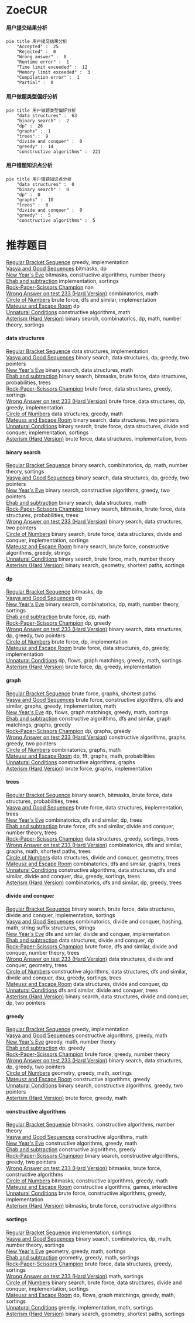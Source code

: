 # ZoeCUR
<!-- tabs:start -->
#### **用户提交结果分析**

```mermaid
pie title 用户提交结果分析
    "Accepted" :  25
    "Rejected" :  0
    "Wrong answer" :  8
    "Runtime error" :  1
    "Time limit exceeded" :  12
    "Memory limit exceeded" :  3
    "Compilation error" :  1
    "Partial" :  0
```
#### **用户做题类型偏好分析**

```mermaid
pie title 用户做题类型偏好分析
    "data structures" :  63
    "binary search" :  2
    "dp" :  26
    "graphs" :  1
    "trees" :  9
    "divide and conquer" :  0
    "greedy" :  14
    "constructive algorithms" :  221
```
#### **用户错题知识点分析**

```mermaid
pie title 用户错题知识点分析
    "data structures" :  0
    "binary search" :  0
    "dp" :  0
    "graphs" :  10
    "trees" :  0
    "divide and conquer" :  0
    "greedy" :  5
    "constructive algorithms" :  5
```
<!-- tabs:end -->
# 推荐题目
[Regular Bracket Sequence](http://codeforces.com/problemset/problem/1132/A)		greedy,
                        implementation		  
[Vasya and Good Sequences](https://codeforces.com/contest/1058/problem/E)		bitmasks,
                        dp		  
[New Year's Eve](http://codeforces.com/problemset/problem/912/B)		bitmasks,
                        constructive algorithms,
                        number theory		  
[Ehab and subtraction](http://codeforces.com/problemset/problem/1088/B)		implementation,
                        sortings		  
[Rock-Paper-Scissors Champion](http://codeforces.com/problemset/problem/1085/F)		nan		  
[Wrong Answer on test 233 (Hard Version)](https://codeforces.com/contest/1261/problem/D2)		combinatorics,
                        math		  
[Circle of Numbers](http://codeforces.com/problemset/problem/263/C)		brute force,
                        dfs and similar,
                        implementation		  
[Mateusz and Escape Room](https://codeforces.com/contest/1229/problem/F)		dp		  
[Unnatural Conditions](http://codeforces.com/problemset/problem/1028/B)		constructive algorithms,
                        math		  
[Asterism (Hard Version)](http://codeforces.com/problemset/problem/1371/E2)		binary search,
                        combinatorics,
                        dp,
                        math,
                        number theory,
                        sortings		  
<!-- tabs:start -->
#### **data structures**
[Regular Bracket Sequence](http://codeforces.com/problemset/problem/1083/D)		data structures,
                        implementation		  
[Vasya and Good Sequences](http://codeforces.com/problemset/problem/1492/C)		binary search,
                        data structures,
                        dp,
                        greedy,
                        two pointers		  
[New Year's Eve](http://codeforces.com/problemset/problem/1490/G)		binary search,
                        data structures,
                        math		  
[Ehab and subtraction](http://codeforces.com/problemset/problem/1479/D)		binary search,
                        bitmasks,
                        brute force,
                        data structures,
                        probabilities,
                        trees		  
[Rock-Paper-Scissors Champion](http://codeforces.com/problemset/problem/1497/A)		brute force,
                        data structures,
                        greedy,
                        sortings		  
[Wrong Answer on test 233 (Hard Version)](http://codeforces.com/problemset/problem/1491/C)		brute force,
                        data structures,
                        dp,
                        greedy,
                        implementation		  
[Circle of Numbers](http://codeforces.com/problemset/problem/1492/B)		data structures,
                        greedy,
                        math		  
[Mateusz and Escape Room](http://codeforces.com/problemset/problem/1436/E)		binary search,
                        data structures,
                        two pointers		  
[Unnatural Conditions](http://codeforces.com/problemset/problem/1461/D)		binary search,
                        brute force,
                        data structures,
                        divide and conquer,
                        implementation,
                        sortings		  
[Asterism (Hard Version)](http://codeforces.com/problemset/problem/1511/C)		brute force,
                        data structures,
                        implementation,
                        trees		  
#### **binary search**
[Regular Bracket Sequence](http://codeforces.com/problemset/problem/1371/E2)		binary search,
                        combinatorics,
                        dp,
                        math,
                        number theory,
                        sortings		  
[Vasya and Good Sequences](http://codeforces.com/problemset/problem/1492/C)		binary search,
                        data structures,
                        dp,
                        greedy,
                        two pointers		  
[New Year's Eve](http://codeforces.com/problemset/problem/1463/D)		binary search,
                        constructive algorithms,
                        greedy,
                        two pointers		  
[Ehab and subtraction](http://codeforces.com/problemset/problem/1490/G)		binary search,
                        data structures,
                        math		  
[Rock-Paper-Scissors Champion](http://codeforces.com/problemset/problem/1479/D)		binary search,
                        bitmasks,
                        brute force,
                        data structures,
                        probabilities,
                        trees		  
[Wrong Answer on test 233 (Hard Version)](http://codeforces.com/problemset/problem/1436/E)		binary search,
                        data structures,
                        two pointers		  
[Circle of Numbers](http://codeforces.com/problemset/problem/1461/D)		binary search,
                        brute force,
                        data structures,
                        divide and conquer,
                        implementation,
                        sortings		  
[Mateusz and Escape Room](http://codeforces.com/problemset/problem/1493/C)		binary search,
                        brute force,
                        constructive algorithms,
                        greedy,
                        strings		  
[Unnatural Conditions](http://codeforces.com/problemset/problem/1487/D)		binary search,
                        brute force,
                        math,
                        number theory		  
[Asterism (Hard Version)](http://codeforces.com/problemset/problem/1486/B)		binary search,
                        geometry,
                        shortest paths,
                        sortings		  
#### **dp**
[Regular Bracket Sequence](https://codeforces.com/contest/1058/problem/E)		bitmasks,
                        dp		  
[Vasya and Good Sequences](https://codeforces.com/contest/1229/problem/F)		dp		  
[New Year's Eve](http://codeforces.com/problemset/problem/1371/E2)		binary search,
                        combinatorics,
                        dp,
                        math,
                        number theory,
                        sortings		  
[Ehab and subtraction](http://codeforces.com/problemset/problem/1475/B)		brute force,
                        dp,
                        math		  
[Rock-Paper-Scissors Champion](http://codeforces.com/problemset/problem/1312/E)		dp,
                        greedy		  
[Wrong Answer on test 233 (Hard Version)](http://codeforces.com/problemset/problem/1492/C)		binary search,
                        data structures,
                        dp,
                        greedy,
                        two pointers		  
[Circle of Numbers](https://codeforces.com/contest/1457/problem/C)		brute force,
                        dp,
                        implementation		  
[Mateusz and Escape Room](http://codeforces.com/problemset/problem/1491/C)		brute force,
                        data structures,
                        dp,
                        greedy,
                        implementation		  
[Unnatural Conditions](http://codeforces.com/problemset/problem/1437/C)		dp,
                        flows,
                        graph matchings,
                        greedy,
                        math,
                        sortings		  
[Asterism (Hard Version)](http://codeforces.com/problemset/problem/1499/B)		brute force,
                        dp,
                        greedy,
                        implementation		  
#### **graph**
[Regular Bracket Sequence](http://codeforces.com/problemset/problem/1433/G)		brute force,
                        graphs,
                        shortest paths		  
[Vasya and Good Sequences](http://codeforces.com/problemset/problem/1487/C)		brute force,
                        constructive algorithms,
                        dfs and similar,
                        graphs,
                        greedy,
                        implementation,
                        math		  
[New Year's Eve](http://codeforces.com/problemset/problem/1437/C)		dp,
                        flows,
                        graph matchings,
                        greedy,
                        math,
                        sortings		  
[Ehab and subtraction](http://codeforces.com/problemset/problem/1470/D)		constructive algorithms,
                        dfs and similar,
                        graph matchings,
                        graphs,
                        greedy		  
[Rock-Paper-Scissors Champion](http://codeforces.com/problemset/problem/1476/C)		dp,
                        graphs,
                        greedy		  
[Wrong Answer on test 233 (Hard Version)](http://codeforces.com/problemset/problem/1304/D)		constructive algorithms,
                        graphs,
                        greedy,
                        two pointers		  
[Circle of Numbers](http://codeforces.com/problemset/problem/1475/C)		combinatorics,
                        graphs,
                        math		  
[Mateusz and Escape Room](http://codeforces.com/problemset/problem/553/E)		dp,
                        fft,
                        graphs,
                        math,
                        probabilities		  
[Unnatural Conditions](http://codeforces.com/problemset/problem/1495/C)		constructive algorithms,
                        graphs		  
[Asterism (Hard Version)](http://codeforces.com/problemset/problem/1510/K)		brute force,
                        graphs,
                        implementation		  
#### **trees**
[Regular Bracket Sequence](http://codeforces.com/problemset/problem/1479/D)		binary search,
                        bitmasks,
                        brute force,
                        data structures,
                        probabilities,
                        trees		  
[Vasya and Good Sequences](http://codeforces.com/problemset/problem/1511/C)		brute force,
                        data structures,
                        implementation,
                        trees		  
[New Year's Eve](http://codeforces.com/problemset/problem/1499/F)		combinatorics,
                        dfs and similar,
                        dp,
                        trees		  
[Ehab and subtraction](http://codeforces.com/problemset/problem/1491/E)		brute force,
                        dfs and similar,
                        divide and conquer,
                        number theory,
                        trees		  
[Rock-Paper-Scissors Champion](http://codeforces.com/problemset/problem/1466/D)		data structures,
                        greedy,
                        sortings,
                        trees		  
[Wrong Answer on test 233 (Hard Version)](http://codeforces.com/problemset/problem/1495/D)		combinatorics,
                        dfs and similar,
                        graphs,
                        math,
                        shortest paths,
                        trees		  
[Circle of Numbers](http://codeforces.com/problemset/problem/1303/G)		data structures,
                        divide and conquer,
                        geometry,
                        trees		  
[Mateusz and Escape Room](http://codeforces.com/problemset/problem/1454/E)		combinatorics,
                        dfs and similar,
                        graphs,
                        trees		  
[Unnatural Conditions](http://codeforces.com/problemset/problem/1494/D)		constructive algorithms,
                        data structures,
                        dfs and similar,
                        divide and conquer,
                        dsu,
                        greedy,
                        sortings,
                        trees		  
[Asterism (Hard Version)](http://codeforces.com/problemset/problem/1292/C)		combinatorics,
                        dfs and similar,
                        dp,
                        greedy,
                        trees		  
#### **divide and conquer**
[Regular Bracket Sequence](http://codeforces.com/problemset/problem/1461/D)		binary search,
                        brute force,
                        data structures,
                        divide and conquer,
                        implementation,
                        sortings		  
[Vasya and Good Sequences](http://codeforces.com/problemset/problem/1466/G)		combinatorics,
                        divide and conquer,
                        hashing,
                        math,
                        string suffix structures,
                        strings		  
[New Year's Eve](http://codeforces.com/problemset/problem/1490/D)		dfs and similar,
                        divide and conquer,
                        implementation		  
[Ehab and subtraction](https://codeforces.com/contest/1483/problem/C)		data structures,
                        divide and conquer,
                        dp		  
[Rock-Paper-Scissors Champion](http://codeforces.com/problemset/problem/1491/E)		brute force,
                        dfs and similar,
                        divide and conquer,
                        number theory,
                        trees		  
[Wrong Answer on test 233 (Hard Version)](http://codeforces.com/problemset/problem/1303/G)		data structures,
                        divide and conquer,
                        geometry,
                        trees		  
[Circle of Numbers](http://codeforces.com/problemset/problem/1494/D)		constructive algorithms,
                        data structures,
                        dfs and similar,
                        divide and conquer,
                        dsu,
                        greedy,
                        sortings,
                        trees		  
[Mateusz and Escape Room](http://codeforces.com/problemset/problem/1482/E)		data structures,
                        divide and conquer,
                        dp		  
[Unnatural Conditions](http://codeforces.com/problemset/problem/566/C)		dfs and similar,
                        divide and conquer,
                        trees		  
[Asterism (Hard Version)](http://codeforces.com/problemset/problem/1428/F)		binary search,
                        data structures,
                        divide and conquer,
                        dp,
                        two pointers		  
#### **greedy**
[Regular Bracket Sequence](http://codeforces.com/problemset/problem/1132/A)		greedy,
                        implementation		  
[Vasya and Good Sequences](http://codeforces.com/problemset/problem/266/C)		constructive algorithms,
                        greedy,
                        math		  
[New Year's Eve](http://codeforces.com/problemset/problem/1372/B)		greedy,
                        math,
                        number theory		  
[Ehab and subtraction](http://codeforces.com/problemset/problem/1312/E)		dp,
                        greedy		  
[Rock-Paper-Scissors Champion](http://codeforces.com/problemset/problem/1025/B)		brute force,
                        greedy,
                        number theory		  
[Wrong Answer on test 233 (Hard Version)](http://codeforces.com/problemset/problem/1492/C)		binary search,
                        data structures,
                        dp,
                        greedy,
                        two pointers		  
[Circle of Numbers](https://codeforces.com/contest/1496/problem/C)		geometry,
                        greedy,
                        math,
                        sortings		  
[Mateusz and Escape Room](http://codeforces.com/problemset/problem/1493/A)		constructive algorithms,
                        greedy		  
[Unnatural Conditions](http://codeforces.com/problemset/problem/1463/D)		binary search,
                        constructive algorithms,
                        greedy,
                        two pointers		  
[Asterism (Hard Version)](http://codeforces.com/problemset/problem/1462/C)		brute force,
                        greedy,
                        math		  
#### **constructive algorithms**
[Regular Bracket Sequence](http://codeforces.com/problemset/problem/912/B)		bitmasks,
                        constructive algorithms,
                        number theory		  
[Vasya and Good Sequences](http://codeforces.com/problemset/problem/1028/B)		constructive algorithms,
                        math		  
[New Year's Eve](http://codeforces.com/problemset/problem/266/C)		constructive algorithms,
                        greedy,
                        math		  
[Ehab and subtraction](http://codeforces.com/problemset/problem/1493/A)		constructive algorithms,
                        greedy		  
[Rock-Paper-Scissors Champion](http://codeforces.com/problemset/problem/1463/D)		binary search,
                        constructive algorithms,
                        greedy,
                        two pointers		  
[Wrong Answer on test 233 (Hard Version)](https://codeforces.com/contest/1456/problem/B)		bitmasks,
                        brute force,
                        constructive algorithms		  
[Circle of Numbers](http://codeforces.com/problemset/problem/1492/D)		bitmasks,
                        constructive algorithms,
                        greedy,
                        math		  
[Mateusz and Escape Room](https://codeforces.com/contest/1504/problem/D)		constructive algorithms,
                        games,
                        interactive		  
[Unnatural Conditions](https://codeforces.com/contest/1483/problem/A)		brute force,
                        constructive algorithms,
                        greedy,
                        implementation		  
[Asterism (Hard Version)](https://codeforces.com/contest/1457/problem/D)		bitmasks,
                        brute force,
                        constructive algorithms		  
#### **sortings**
[Regular Bracket Sequence](http://codeforces.com/problemset/problem/1088/B)		implementation,
                        sortings		  
[Vasya and Good Sequences](http://codeforces.com/problemset/problem/1371/E2)		binary search,
                        combinatorics,
                        dp,
                        math,
                        number theory,
                        sortings		  
[New Year's Eve](https://codeforces.com/contest/1496/problem/C)		geometry,
                        greedy,
                        math,
                        sortings		  
[Ehab and subtraction](http://codeforces.com/problemset/problem/1495/A)		geometry,
                        greedy,
                        math,
                        sortings		  
[Rock-Paper-Scissors Champion](http://codeforces.com/problemset/problem/1497/A)		brute force,
                        data structures,
                        greedy,
                        sortings		  
[Wrong Answer on test 233 (Hard Version)](http://codeforces.com/problemset/problem/1427/A)		math,
                        sortings		  
[Circle of Numbers](http://codeforces.com/problemset/problem/1461/D)		binary search,
                        brute force,
                        data structures,
                        divide and conquer,
                        implementation,
                        sortings		  
[Mateusz and Escape Room](http://codeforces.com/problemset/problem/1437/C)		dp,
                        flows,
                        graph matchings,
                        greedy,
                        math,
                        sortings		  
[Unnatural Conditions](http://codeforces.com/problemset/problem/1473/A)		greedy,
                        implementation,
                        math,
                        sortings		  
[Asterism (Hard Version)](http://codeforces.com/problemset/problem/1486/B)		binary search,
                        geometry,
                        shortest paths,
                        sortings		  
<!-- tabs:end -->
